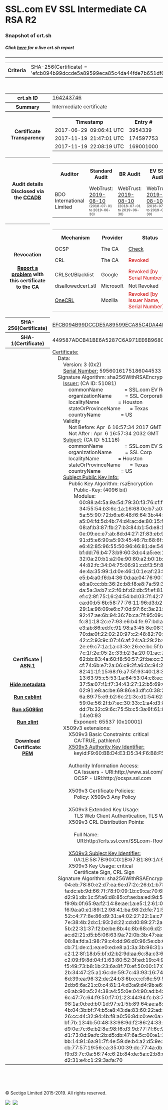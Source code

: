 # SSL.com EV SSL Intermediate CA RSA R2
### Snapshot of crt.sh
##### Click [here](https://crt.sh/?q=EFCB094B99DCCDE5A89599ECA85C4DA44FDE7B651DF0EF8B4D130D414FB35905) for a live crt.sh report

---
<!DOCTYPE HTML PUBLIC "-//W3C//DTD HTML 4.0 Transitional//EN">
<HTML>

<BODY>

<TABLE>
  <TR>
    <TH class="outer">Criteria</TH>
    <TD class="outer">SHA-256(Certificate) = 'efcb094b99dccde5a89599eca85c4da44fde7b651df0ef8b4d130d414fb35905'</TD>
  </TR>
</TABLE>
<BR>
<TABLE>
  <TR>
    <TH class="outer">crt.sh ID</TH>
    <TD class="outer"><A href="?id=164243746">164243746</A></TD>
  </TR>
  <TR>
    <TH class="outer">Summary</TH>
    <TD class="outer">Intermediate certificate</TD>
  </TR>
  <TR>
    <TH class="outer">Certificate<BR>Transparency</TH>
    <TD class="outer">
<TABLE class="options" style="margin-left:0px">
  <TR>
    <TH>Timestamp</TH>
    <TH>Entry #</TH>
    <TH>Log Operator</TH>
    <TH>Log URL</TH>
  </TR>
  <TR>
    <TD>2017-06-29&nbsp; <FONT class="small">09:06:41 UTC</FONT></TD>
    <TD>3954339</TD>
    <TD>Sectigo</TD>
    <TD>https://dodo.ct.comodo.com</TD>
  </TR>
  <TR>
    <TD>2017-11-19&nbsp; <FONT class="small">21:47:01 UTC</FONT></TD>
    <TD>174597753</TD>
    <TD>Google</TD>
    <TD>https://ct.googleapis.com/pilot</TD>
  </TR>
  <TR>
    <TD>2017-11-19&nbsp; <FONT class="small">22:08:19 UTC</FONT></TD>
    <TD>169001000</TD>
    <TD>Google</TD>
    <TD>https://ct.googleapis.com/rocketeer</TD>
  </TR>
</TABLE>
    </TD>
  </TR>
  <TR>
    <TH class="outer">Audit details<BR>
      <DIV class="small" style="padding-top:3px">Disclosed via the
        <A href="//ccadb-public.secure.force.com/mozilla/PublicAllIntermediateCerts" target="_blank">CCADB</A></DIV>
    </TH>
    <TD class="outer">
<TABLE class="options" style="margin-left:0px">
  <TR>
    <TH>Auditor</TH>
    <TH>Standard Audit</TH>
    <TH>BR Audit</TH>
    <TH>EV SSL Audit</TH>
    <TH>Documents</TH>
    <TH>CCADB</TH>
    <TH>Root Owner / Certificate</TH>
  </TR>
  <TR>
    <TD style="vertical-align:middle">BDO International Limited</TD>
    <TD>WebTrust:
      <A href="https://www.cpacanada.ca/generichandlers/CPACHandler.ashx?attachmentid=233834" target="_blank">2019-08-10</A>
      <BR><FONT style="font-size:8pt">(2018-07-01 to 2019-06-30)</FONT></TD>
    <TD>WebTrust:
      <A href="https://www.cpacanada.ca/generichandlers/CPACHandler.ashx?attachmentid=233835" target="_blank">2019-08-10</A>
      <BR><FONT style="font-size:8pt">(2018-07-01 to 2019-06-30)</FONT></TD>
    <TD>WebTrust:
      <A href="https://www.cpacanada.ca/generichandlers/CPACHandler.ashx?attachmentid=233836" target="_blank">2019-08-10</A>
      <BR><FONT style="font-size:8pt">(2018-07-01 to 2019-06-30)</FONT></TD>
    <TD>
      <A href="https://www.ssl.com/app/uploads/2019/06/SSLcom_CP_CPS_Version_1_6.pdf" target="blank">CP</A>
      <A href="https://www.ssl.com/app/uploads/2019/06/SSLcom_CP_CPS_Version_1_6.pdf" target="blank">CPS</A>
    </TD>
    <TD><A href="//ccadb.force.com/0011J000018LJ5YQAW" target="_blank">0011J000018LJ5YQAW</A></TD>
    <TD><A href="/?id=163978581">SSL.com</A></TD>
  </TR>
</TABLE>
    </TD>
  </TR>
  <TR>
    <TH class="outer">Revocation<BR><BR>
      <DIV class="small" style="padding-top:3px"><A href="?id=164243746&opt=problemreporting">Report a problem</A> with<BR>this certificate to the CA</DIV></TH>
    <TD class="outer">
      <TABLE class="options" style="margin-left:0px">
        <TR>
          <TH>Mechanism</TH>
          <TH>Provider</TH>
          <TH>Status</TH>
          <TH>Revocation Date</TH>
          <TH>Last Observed in CRL</TH>
          <TH>Last Checked <SPAN style="color:#CC0000;vertical-align:middle;font-size:70%;font-weight:normal">(Error)</SPAN></TH>
        </TR>
        <TR>
          <TD>OCSP</TD>
          <TD>The CA</TD>
          <TD><A href="?id=164243746&opt=ocsp">Check</A></TD>
          <TD><SPAN style="color:#888888">?</SPAN></TD>
          <TD><SPAN style="color:#888888">n/a</SPAN></TD>
          <TD><SPAN style="color:#888888">?</SPAN></TD>
        </TR>
        <TR>
          <TD>CRL</TD>
          <TD>The CA</TD>
          <TD><SPAN style="color:#CC0000">Revoked</SPAN></TD><TD>2019-04-05&nbsp; <FONT class="small">17:04:06 UTC</FONT></TD><TD>2019-05-21&nbsp; <FONT class="small">12:23:19 UTC</FONT></TD><TD>2019-12-04&nbsp; <FONT class="small">19:01:35 UTC</FONT></TD>
        </TR>
        <TR>
          <TD>CRLSet/Blacklist</TD>
          <TD>Google</TD>
          <TD><SPAN style="color:#CC0000">Revoked [by Serial Number]</SPAN></TD>
          <TD><SPAN style="color:#888888">n/a</SPAN></TD>
          <TD><SPAN style="color:#888888">n/a</SPAN></TD>
          <TD><SPAN style="color:#888888">n/a</SPAN></TD>
        </TR>
        <TR>
          <TD>disallowedcert.stl</TD>
          <TD>Microsoft</TD>
          <TD>Not Revoked</TD>
          <TD><SPAN style="color:#888888">n/a</SPAN></TD>
          <TD><SPAN style="color:#888888">n/a</SPAN></TD>
          <TD><SPAN style="color:#888888">n/a</SPAN></TD>
        </TR>
        <TR>
          <TD><A href="/mozilla-onecrl" target="_blank">OneCRL</A></TD>
          <TD>Mozilla</TD>
          <TD><SPAN style="color:#CC0000">Revoked [by Issuer Name, Serial Number]</SPAN></TD><TD><SPAN style="color:#888888">Unknown</SPAN></TD>
          <TD><SPAN style="color:#888888">n/a</SPAN></TD>
          <TD><SPAN style="color:#888888">n/a</SPAN></TD>
        </TR>
      </TABLE>
    </TD>
  </TR>
  <TR>
    <TH class="outer">SHA-256(Certificate)</TH>
    <TD class="outer"><A href="//censys.io/certificates/efcb094b99dccde5a89599eca85c4da44fde7b651df0ef8b4d130d414fb35905">EFCB094B99DCCDE5A89599ECA85C4DA44FDE7B651DF0EF8B4D130D414FB35905</A></TD>
  </TR>
  <TR>
    <TH class="outer">SHA-1(Certificate)</TH>
    <TD class="outer">449587ADCB41BE6A5287C6A971EE6B968C110176</TD>
  </TR>
  <TR>
    <TH class="outer">Certificate | <A href="?asn1=164243746">ASN.1</A>
      <SPAN class="small"><BR>
      <BR><BR><A href="?id=164243746&opt=nometadata">Hide metadata</A>
      <BR><BR><A href="?id=164243746&opt=cablint">Run cablint</A>
      <BR><BR><A href="?id=164243746&opt=x509lint">Run x509lint</A>
      <BR><BR><A href="?id=164243746&opt=zlint">Run zlint</A>
      <BR><BR><BR>Download Certificate: <A href="?d=164243746">PEM</A>
      </SPAN>
    </TH>
    <TD class="text"><A href="?d=164243746">Certificate:</A><BR>&nbsp;&nbsp;&nbsp;&nbsp;Data:<BR>&nbsp;&nbsp;&nbsp;&nbsp;&nbsp;&nbsp;&nbsp;&nbsp;Version:&nbsp;3&nbsp;(0x2)<BR>&nbsp;&nbsp;&nbsp;&nbsp;&nbsp;&nbsp;&nbsp;&nbsp;<A href="?serial=52a80527ae71e675">Serial&nbsp;Number:</A>&nbsp;5956016175186044533&nbsp;(0x52a80527ae71e675)<BR>&nbsp;&nbsp;&nbsp;&nbsp;Signature&nbsp;Algorithm:&nbsp;sha256WithRSAEncryption<BR>&nbsp;&nbsp;&nbsp;&nbsp;&nbsp;&nbsp;&nbsp;&nbsp;<A href="?caid=51081">Issuer:</A> <SPAN class="small">(CA ID: 51081)</SPAN><BR>&nbsp;&nbsp;&nbsp;&nbsp;&nbsp;&nbsp;&nbsp;&nbsp;&nbsp;&nbsp;&nbsp;&nbsp;commonName&nbsp;&nbsp;&nbsp;&nbsp;&nbsp;&nbsp;&nbsp;&nbsp;&nbsp;&nbsp;&nbsp;&nbsp;&nbsp;&nbsp;&nbsp;&nbsp;=&nbsp;SSL.com&nbsp;EV&nbsp;Root&nbsp;Certification&nbsp;Authority&nbsp;RSA&nbsp;R2<BR>&nbsp;&nbsp;&nbsp;&nbsp;&nbsp;&nbsp;&nbsp;&nbsp;&nbsp;&nbsp;&nbsp;&nbsp;organizationName&nbsp;&nbsp;&nbsp;&nbsp;&nbsp;&nbsp;&nbsp;&nbsp;&nbsp;&nbsp;=&nbsp;SSL&nbsp;Corporation<BR>&nbsp;&nbsp;&nbsp;&nbsp;&nbsp;&nbsp;&nbsp;&nbsp;&nbsp;&nbsp;&nbsp;&nbsp;localityName&nbsp;&nbsp;&nbsp;&nbsp;&nbsp;&nbsp;&nbsp;&nbsp;&nbsp;&nbsp;&nbsp;&nbsp;&nbsp;&nbsp;=&nbsp;Houston<BR>&nbsp;&nbsp;&nbsp;&nbsp;&nbsp;&nbsp;&nbsp;&nbsp;&nbsp;&nbsp;&nbsp;&nbsp;stateOrProvinceName&nbsp;&nbsp;&nbsp;&nbsp;&nbsp;&nbsp;&nbsp;=&nbsp;Texas<BR>&nbsp;&nbsp;&nbsp;&nbsp;&nbsp;&nbsp;&nbsp;&nbsp;&nbsp;&nbsp;&nbsp;&nbsp;countryName&nbsp;&nbsp;&nbsp;&nbsp;&nbsp;&nbsp;&nbsp;&nbsp;&nbsp;&nbsp;&nbsp;&nbsp;&nbsp;&nbsp;&nbsp;=&nbsp;US<BR>&nbsp;&nbsp;&nbsp;&nbsp;&nbsp;&nbsp;&nbsp;&nbsp;Validity<BR>&nbsp;&nbsp;&nbsp;&nbsp;&nbsp;&nbsp;&nbsp;&nbsp;&nbsp;&nbsp;&nbsp;&nbsp;Not&nbsp;Before:&nbsp;Apr&nbsp;&nbsp;6&nbsp;16:57:34&nbsp;2017&nbsp;GMT<BR>&nbsp;&nbsp;&nbsp;&nbsp;&nbsp;&nbsp;&nbsp;&nbsp;&nbsp;&nbsp;&nbsp;&nbsp;Not&nbsp;After&nbsp;:&nbsp;Apr&nbsp;&nbsp;6&nbsp;16:57:34&nbsp;2032&nbsp;GMT<BR>&nbsp;&nbsp;&nbsp;&nbsp;&nbsp;&nbsp;&nbsp;&nbsp;<A href="?caid=51116">Subject:</A> <SPAN class="small">(CA ID: 51116)</SPAN><BR>&nbsp;&nbsp;&nbsp;&nbsp;&nbsp;&nbsp;&nbsp;&nbsp;&nbsp;&nbsp;&nbsp;&nbsp;commonName&nbsp;&nbsp;&nbsp;&nbsp;&nbsp;&nbsp;&nbsp;&nbsp;&nbsp;&nbsp;&nbsp;&nbsp;&nbsp;&nbsp;&nbsp;&nbsp;=&nbsp;SSL.com&nbsp;EV&nbsp;SSL&nbsp;Intermediate&nbsp;CA&nbsp;RSA&nbsp;R2<BR>&nbsp;&nbsp;&nbsp;&nbsp;&nbsp;&nbsp;&nbsp;&nbsp;&nbsp;&nbsp;&nbsp;&nbsp;organizationName&nbsp;&nbsp;&nbsp;&nbsp;&nbsp;&nbsp;&nbsp;&nbsp;&nbsp;&nbsp;=&nbsp;SSL&nbsp;Corp<BR>&nbsp;&nbsp;&nbsp;&nbsp;&nbsp;&nbsp;&nbsp;&nbsp;&nbsp;&nbsp;&nbsp;&nbsp;localityName&nbsp;&nbsp;&nbsp;&nbsp;&nbsp;&nbsp;&nbsp;&nbsp;&nbsp;&nbsp;&nbsp;&nbsp;&nbsp;&nbsp;=&nbsp;Houston<BR>&nbsp;&nbsp;&nbsp;&nbsp;&nbsp;&nbsp;&nbsp;&nbsp;&nbsp;&nbsp;&nbsp;&nbsp;stateOrProvinceName&nbsp;&nbsp;&nbsp;&nbsp;&nbsp;&nbsp;&nbsp;=&nbsp;Texas<BR>&nbsp;&nbsp;&nbsp;&nbsp;&nbsp;&nbsp;&nbsp;&nbsp;&nbsp;&nbsp;&nbsp;&nbsp;countryName&nbsp;&nbsp;&nbsp;&nbsp;&nbsp;&nbsp;&nbsp;&nbsp;&nbsp;&nbsp;&nbsp;&nbsp;&nbsp;&nbsp;&nbsp;=&nbsp;US<BR>&nbsp;&nbsp;&nbsp;&nbsp;&nbsp;&nbsp;&nbsp;&nbsp;<A href="?spkisha256=4539a87a0abd6c5dde95d94d4cce0f35057d895db4cf66cdd7fb55629fdf913c">Subject&nbsp;Public&nbsp;Key&nbsp;Info:</A><BR>&nbsp;&nbsp;&nbsp;&nbsp;&nbsp;&nbsp;&nbsp;&nbsp;&nbsp;&nbsp;&nbsp;&nbsp;Public&nbsp;Key&nbsp;Algorithm:&nbsp;rsaEncryption<BR>&nbsp;&nbsp;&nbsp;&nbsp;&nbsp;&nbsp;&nbsp;&nbsp;&nbsp;&nbsp;&nbsp;&nbsp;&nbsp;&nbsp;&nbsp;&nbsp;Public-Key:&nbsp;(4096&nbsp;bit)<BR>&nbsp;&nbsp;&nbsp;&nbsp;&nbsp;&nbsp;&nbsp;&nbsp;&nbsp;&nbsp;&nbsp;&nbsp;&nbsp;&nbsp;&nbsp;&nbsp;Modulus:<BR>&nbsp;&nbsp;&nbsp;&nbsp;&nbsp;&nbsp;&nbsp;&nbsp;&nbsp;&nbsp;&nbsp;&nbsp;&nbsp;&nbsp;&nbsp;&nbsp;&nbsp;&nbsp;&nbsp;&nbsp;00:88:a4:5a:9a:5d:79:30:f3:76:cf:f0:a3:a7:69:<BR>&nbsp;&nbsp;&nbsp;&nbsp;&nbsp;&nbsp;&nbsp;&nbsp;&nbsp;&nbsp;&nbsp;&nbsp;&nbsp;&nbsp;&nbsp;&nbsp;&nbsp;&nbsp;&nbsp;&nbsp;34:55:54:b3:6c:1a:16:68:0e:b7:a0:6c:c4:1f:82:<BR>&nbsp;&nbsp;&nbsp;&nbsp;&nbsp;&nbsp;&nbsp;&nbsp;&nbsp;&nbsp;&nbsp;&nbsp;&nbsp;&nbsp;&nbsp;&nbsp;&nbsp;&nbsp;&nbsp;&nbsp;5a:55:90:72:b6:e6:48:f6:64:3b:44:16:26:2c:ac:<BR>&nbsp;&nbsp;&nbsp;&nbsp;&nbsp;&nbsp;&nbsp;&nbsp;&nbsp;&nbsp;&nbsp;&nbsp;&nbsp;&nbsp;&nbsp;&nbsp;&nbsp;&nbsp;&nbsp;&nbsp;a5:04:fd:5d:4b:74:d4:ac:de:80:15:fb:76:d0:12:<BR>&nbsp;&nbsp;&nbsp;&nbsp;&nbsp;&nbsp;&nbsp;&nbsp;&nbsp;&nbsp;&nbsp;&nbsp;&nbsp;&nbsp;&nbsp;&nbsp;&nbsp;&nbsp;&nbsp;&nbsp;08:af:b3:87:fb:27:b3:84:b1:5d:e8:1f:be:13:59:<BR>&nbsp;&nbsp;&nbsp;&nbsp;&nbsp;&nbsp;&nbsp;&nbsp;&nbsp;&nbsp;&nbsp;&nbsp;&nbsp;&nbsp;&nbsp;&nbsp;&nbsp;&nbsp;&nbsp;&nbsp;0e:09:ec:e7:ab:8d:d4:27:2f:83:eb:9f:42:b2:95:<BR>&nbsp;&nbsp;&nbsp;&nbsp;&nbsp;&nbsp;&nbsp;&nbsp;&nbsp;&nbsp;&nbsp;&nbsp;&nbsp;&nbsp;&nbsp;&nbsp;&nbsp;&nbsp;&nbsp;&nbsp;91:d5:e6:90:a5:93:45:46:7b:68:6f:6f:f2:49:0f:<BR>&nbsp;&nbsp;&nbsp;&nbsp;&nbsp;&nbsp;&nbsp;&nbsp;&nbsp;&nbsp;&nbsp;&nbsp;&nbsp;&nbsp;&nbsp;&nbsp;&nbsp;&nbsp;&nbsp;&nbsp;e6:42:85:96:55:50:96:46:81:de:54:01:68:5c:6f:<BR>&nbsp;&nbsp;&nbsp;&nbsp;&nbsp;&nbsp;&nbsp;&nbsp;&nbsp;&nbsp;&nbsp;&nbsp;&nbsp;&nbsp;&nbsp;&nbsp;&nbsp;&nbsp;&nbsp;&nbsp;bf:dd:76:b4:73:b9:60:3d:c4:a5:ee:1c:04:4e:b9:<BR>&nbsp;&nbsp;&nbsp;&nbsp;&nbsp;&nbsp;&nbsp;&nbsp;&nbsp;&nbsp;&nbsp;&nbsp;&nbsp;&nbsp;&nbsp;&nbsp;&nbsp;&nbsp;&nbsp;&nbsp;32:0a:20:b1:a2:0e:90:80:a2:b0:1b:52:95:e7:4b:<BR>&nbsp;&nbsp;&nbsp;&nbsp;&nbsp;&nbsp;&nbsp;&nbsp;&nbsp;&nbsp;&nbsp;&nbsp;&nbsp;&nbsp;&nbsp;&nbsp;&nbsp;&nbsp;&nbsp;&nbsp;44:82:fc:34:04:75:06:91:cd:f3:5f:85:60:aa:89:<BR>&nbsp;&nbsp;&nbsp;&nbsp;&nbsp;&nbsp;&nbsp;&nbsp;&nbsp;&nbsp;&nbsp;&nbsp;&nbsp;&nbsp;&nbsp;&nbsp;&nbsp;&nbsp;&nbsp;&nbsp;4e:4a:35:99:1d:0e:46:10:1e:af:23:51:38:c2:a1:<BR>&nbsp;&nbsp;&nbsp;&nbsp;&nbsp;&nbsp;&nbsp;&nbsp;&nbsp;&nbsp;&nbsp;&nbsp;&nbsp;&nbsp;&nbsp;&nbsp;&nbsp;&nbsp;&nbsp;&nbsp;e5:b4:a0:f6:b4:36:0d:aa:04:76:90:7e:4c:98:ab:<BR>&nbsp;&nbsp;&nbsp;&nbsp;&nbsp;&nbsp;&nbsp;&nbsp;&nbsp;&nbsp;&nbsp;&nbsp;&nbsp;&nbsp;&nbsp;&nbsp;&nbsp;&nbsp;&nbsp;&nbsp;e8:a0:cc:bb:36:2c:b8:f8:e8:7a:59:36:9b:37:33:<BR>&nbsp;&nbsp;&nbsp;&nbsp;&nbsp;&nbsp;&nbsp;&nbsp;&nbsp;&nbsp;&nbsp;&nbsp;&nbsp;&nbsp;&nbsp;&nbsp;&nbsp;&nbsp;&nbsp;&nbsp;da:5a:3a:b7:c2:f6:bf:d2:db:5f:ef:81:73:b6:5c:<BR>&nbsp;&nbsp;&nbsp;&nbsp;&nbsp;&nbsp;&nbsp;&nbsp;&nbsp;&nbsp;&nbsp;&nbsp;&nbsp;&nbsp;&nbsp;&nbsp;&nbsp;&nbsp;&nbsp;&nbsp;ef:c2:8f:75:16:24:54:bd:03:7f:42:78:99:91:24:<BR>&nbsp;&nbsp;&nbsp;&nbsp;&nbsp;&nbsp;&nbsp;&nbsp;&nbsp;&nbsp;&nbsp;&nbsp;&nbsp;&nbsp;&nbsp;&nbsp;&nbsp;&nbsp;&nbsp;&nbsp;ca:d0:b5:6b:58:77:76:11:96:d3:b2:a3:07:69:22:<BR>&nbsp;&nbsp;&nbsp;&nbsp;&nbsp;&nbsp;&nbsp;&nbsp;&nbsp;&nbsp;&nbsp;&nbsp;&nbsp;&nbsp;&nbsp;&nbsp;&nbsp;&nbsp;&nbsp;&nbsp;29:1a:98:09:e6:c7:0d:97:6c:3a:21:8b:49:a7:f9:<BR>&nbsp;&nbsp;&nbsp;&nbsp;&nbsp;&nbsp;&nbsp;&nbsp;&nbsp;&nbsp;&nbsp;&nbsp;&nbsp;&nbsp;&nbsp;&nbsp;&nbsp;&nbsp;&nbsp;&nbsp;92:47:ae:6b:94:36:7b:ca:7f:95:09:a3:f8:66:0d:<BR>&nbsp;&nbsp;&nbsp;&nbsp;&nbsp;&nbsp;&nbsp;&nbsp;&nbsp;&nbsp;&nbsp;&nbsp;&nbsp;&nbsp;&nbsp;&nbsp;&nbsp;&nbsp;&nbsp;&nbsp;fc:81:18:2c:e7:93:e6:b4:fe:97:bd:ab:22:b6:8d:<BR>&nbsp;&nbsp;&nbsp;&nbsp;&nbsp;&nbsp;&nbsp;&nbsp;&nbsp;&nbsp;&nbsp;&nbsp;&nbsp;&nbsp;&nbsp;&nbsp;&nbsp;&nbsp;&nbsp;&nbsp;e3:ab:86:ed:fc:91:98:a3:45:8e:08:32:c7:bc:d8:<BR>&nbsp;&nbsp;&nbsp;&nbsp;&nbsp;&nbsp;&nbsp;&nbsp;&nbsp;&nbsp;&nbsp;&nbsp;&nbsp;&nbsp;&nbsp;&nbsp;&nbsp;&nbsp;&nbsp;&nbsp;70:da:0f:22:02:20:97:c2:48:82:70:2a:c6:40:cb:<BR>&nbsp;&nbsp;&nbsp;&nbsp;&nbsp;&nbsp;&nbsp;&nbsp;&nbsp;&nbsp;&nbsp;&nbsp;&nbsp;&nbsp;&nbsp;&nbsp;&nbsp;&nbsp;&nbsp;&nbsp;42:c2:93:9c:07:46:af:24:a3:29:2b:05:d4:91:79:<BR>&nbsp;&nbsp;&nbsp;&nbsp;&nbsp;&nbsp;&nbsp;&nbsp;&nbsp;&nbsp;&nbsp;&nbsp;&nbsp;&nbsp;&nbsp;&nbsp;&nbsp;&nbsp;&nbsp;&nbsp;2e:e9:c7:1a:1a:c3:3e:26:ee:bc:5f:b8:0f:2f:d6:<BR>&nbsp;&nbsp;&nbsp;&nbsp;&nbsp;&nbsp;&nbsp;&nbsp;&nbsp;&nbsp;&nbsp;&nbsp;&nbsp;&nbsp;&nbsp;&nbsp;&nbsp;&nbsp;&nbsp;&nbsp;7c:1f:2e:05:2c:33:b2:3a:20:01:ac:74:c4:a6:ae:<BR>&nbsp;&nbsp;&nbsp;&nbsp;&nbsp;&nbsp;&nbsp;&nbsp;&nbsp;&nbsp;&nbsp;&nbsp;&nbsp;&nbsp;&nbsp;&nbsp;&nbsp;&nbsp;&nbsp;&nbsp;62:bb:83:4a:60:f8:50:57:2f:be:cc:32:67:ae:f1:<BR>&nbsp;&nbsp;&nbsp;&nbsp;&nbsp;&nbsp;&nbsp;&nbsp;&nbsp;&nbsp;&nbsp;&nbsp;&nbsp;&nbsp;&nbsp;&nbsp;&nbsp;&nbsp;&nbsp;&nbsp;cf:74:6b:e7:2a:06:c9:2f:a6:0c:94:2a:cc:23:d9:<BR>&nbsp;&nbsp;&nbsp;&nbsp;&nbsp;&nbsp;&nbsp;&nbsp;&nbsp;&nbsp;&nbsp;&nbsp;&nbsp;&nbsp;&nbsp;&nbsp;&nbsp;&nbsp;&nbsp;&nbsp;82:41:1f:15:68:f6:a7:5f:93:40:18:3b:78:d0:2a:<BR>&nbsp;&nbsp;&nbsp;&nbsp;&nbsp;&nbsp;&nbsp;&nbsp;&nbsp;&nbsp;&nbsp;&nbsp;&nbsp;&nbsp;&nbsp;&nbsp;&nbsp;&nbsp;&nbsp;&nbsp;13:63:95:c5:53:1a:64:53:04:c8:ec:6f:ff:53:b5:<BR>&nbsp;&nbsp;&nbsp;&nbsp;&nbsp;&nbsp;&nbsp;&nbsp;&nbsp;&nbsp;&nbsp;&nbsp;&nbsp;&nbsp;&nbsp;&nbsp;&nbsp;&nbsp;&nbsp;&nbsp;37:5a:07:f1:f7:34:43:27:12:b5:69:67:84:e6:c5:<BR>&nbsp;&nbsp;&nbsp;&nbsp;&nbsp;&nbsp;&nbsp;&nbsp;&nbsp;&nbsp;&nbsp;&nbsp;&nbsp;&nbsp;&nbsp;&nbsp;&nbsp;&nbsp;&nbsp;&nbsp;02:91:e8:ac:be:69:86:e3:df:c0:38:2b:b2:db:98:<BR>&nbsp;&nbsp;&nbsp;&nbsp;&nbsp;&nbsp;&nbsp;&nbsp;&nbsp;&nbsp;&nbsp;&nbsp;&nbsp;&nbsp;&nbsp;&nbsp;&nbsp;&nbsp;&nbsp;&nbsp;6a:89:75:e9:b2:6c:21:3c:d1:54:62:6c:5d:da:35:<BR>&nbsp;&nbsp;&nbsp;&nbsp;&nbsp;&nbsp;&nbsp;&nbsp;&nbsp;&nbsp;&nbsp;&nbsp;&nbsp;&nbsp;&nbsp;&nbsp;&nbsp;&nbsp;&nbsp;&nbsp;59:0e:56:2f:b7:ec:30:33:c1:a4:d3:8d:06:9c:42:<BR>&nbsp;&nbsp;&nbsp;&nbsp;&nbsp;&nbsp;&nbsp;&nbsp;&nbsp;&nbsp;&nbsp;&nbsp;&nbsp;&nbsp;&nbsp;&nbsp;&nbsp;&nbsp;&nbsp;&nbsp;dd:7b:32:c9:6c:75:5b:c5:3a:6f:61:80:f2:27:bc:<BR>&nbsp;&nbsp;&nbsp;&nbsp;&nbsp;&nbsp;&nbsp;&nbsp;&nbsp;&nbsp;&nbsp;&nbsp;&nbsp;&nbsp;&nbsp;&nbsp;&nbsp;&nbsp;&nbsp;&nbsp;14:e0:93<BR>&nbsp;&nbsp;&nbsp;&nbsp;&nbsp;&nbsp;&nbsp;&nbsp;&nbsp;&nbsp;&nbsp;&nbsp;&nbsp;&nbsp;&nbsp;&nbsp;Exponent:&nbsp;65537&nbsp;(0x10001)<BR>&nbsp;&nbsp;&nbsp;&nbsp;&nbsp;&nbsp;&nbsp;&nbsp;X509v3&nbsp;extensions:<BR>&nbsp;&nbsp;&nbsp;&nbsp;&nbsp;&nbsp;&nbsp;&nbsp;&nbsp;&nbsp;&nbsp;&nbsp;X509v3&nbsp;Basic&nbsp;Constraints:&nbsp;critical<BR>&nbsp;&nbsp;&nbsp;&nbsp;&nbsp;&nbsp;&nbsp;&nbsp;&nbsp;&nbsp;&nbsp;&nbsp;&nbsp;&nbsp;&nbsp;&nbsp;CA:TRUE,&nbsp;pathlen:0<BR>&nbsp;&nbsp;&nbsp;&nbsp;&nbsp;&nbsp;&nbsp;&nbsp;&nbsp;&nbsp;&nbsp;&nbsp;<A href="?ski=f960bbd4e3d534f6b8f5068025a773db4669a89e">X509v3&nbsp;Authority&nbsp;Key&nbsp;Identifier:</A><BR>&nbsp;&nbsp;&nbsp;&nbsp;&nbsp;&nbsp;&nbsp;&nbsp;&nbsp;&nbsp;&nbsp;&nbsp;&nbsp;&nbsp;&nbsp;&nbsp;keyid:F9:60:BB:D4:E3:D5:34:F6:B8:F5:06:80:25:A7:73:DB:46:69:A8:9E<BR><BR>&nbsp;&nbsp;&nbsp;&nbsp;&nbsp;&nbsp;&nbsp;&nbsp;&nbsp;&nbsp;&nbsp;&nbsp;Authority&nbsp;Information&nbsp;Access:&nbsp;<BR>&nbsp;&nbsp;&nbsp;&nbsp;&nbsp;&nbsp;&nbsp;&nbsp;&nbsp;&nbsp;&nbsp;&nbsp;&nbsp;&nbsp;&nbsp;&nbsp;CA&nbsp;Issuers&nbsp;-&nbsp;URI:http://www.ssl.com/certs/SSLcom-RootCA-EV-RSA-4096-R2.crt<BR>&nbsp;&nbsp;&nbsp;&nbsp;&nbsp;&nbsp;&nbsp;&nbsp;&nbsp;&nbsp;&nbsp;&nbsp;&nbsp;&nbsp;&nbsp;&nbsp;OCSP&nbsp;-&nbsp;URI:http://ocsps.ssl.com<BR><BR>&nbsp;&nbsp;&nbsp;&nbsp;&nbsp;&nbsp;&nbsp;&nbsp;&nbsp;&nbsp;&nbsp;&nbsp;X509v3&nbsp;Certificate&nbsp;Policies:&nbsp;<BR>&nbsp;&nbsp;&nbsp;&nbsp;&nbsp;&nbsp;&nbsp;&nbsp;&nbsp;&nbsp;&nbsp;&nbsp;&nbsp;&nbsp;&nbsp;&nbsp;Policy:&nbsp;X509v3&nbsp;Any&nbsp;Policy<BR><BR>&nbsp;&nbsp;&nbsp;&nbsp;&nbsp;&nbsp;&nbsp;&nbsp;&nbsp;&nbsp;&nbsp;&nbsp;X509v3&nbsp;Extended&nbsp;Key&nbsp;Usage:&nbsp;<BR>&nbsp;&nbsp;&nbsp;&nbsp;&nbsp;&nbsp;&nbsp;&nbsp;&nbsp;&nbsp;&nbsp;&nbsp;&nbsp;&nbsp;&nbsp;&nbsp;TLS&nbsp;Web&nbsp;Client&nbsp;Authentication,&nbsp;TLS&nbsp;Web&nbsp;Server&nbsp;Authentication<BR>&nbsp;&nbsp;&nbsp;&nbsp;&nbsp;&nbsp;&nbsp;&nbsp;&nbsp;&nbsp;&nbsp;&nbsp;X509v3&nbsp;CRL&nbsp;Distribution&nbsp;Points:&nbsp;<BR><BR>&nbsp;&nbsp;&nbsp;&nbsp;&nbsp;&nbsp;&nbsp;&nbsp;&nbsp;&nbsp;&nbsp;&nbsp;&nbsp;&nbsp;&nbsp;&nbsp;Full&nbsp;Name:<BR>&nbsp;&nbsp;&nbsp;&nbsp;&nbsp;&nbsp;&nbsp;&nbsp;&nbsp;&nbsp;&nbsp;&nbsp;&nbsp;&nbsp;&nbsp;&nbsp;&nbsp;&nbsp;URI:http://crls.ssl.com/SSLcom-RootCA-EV-RSA-4096-R2.crl<BR><BR>&nbsp;&nbsp;&nbsp;&nbsp;&nbsp;&nbsp;&nbsp;&nbsp;&nbsp;&nbsp;&nbsp;&nbsp;<A href="?ski=0a1e587b90c01b67b1891a98b3d967e2872f7809">X509v3&nbsp;Subject&nbsp;Key&nbsp;Identifier:</A><BR>&nbsp;&nbsp;&nbsp;&nbsp;&nbsp;&nbsp;&nbsp;&nbsp;&nbsp;&nbsp;&nbsp;&nbsp;&nbsp;&nbsp;&nbsp;&nbsp;0A:1E:58:7B:90:C0:1B:67:B1:89:1A:98:B3:D9:67:E2:87:2F:78:09<BR>&nbsp;&nbsp;&nbsp;&nbsp;&nbsp;&nbsp;&nbsp;&nbsp;&nbsp;&nbsp;&nbsp;&nbsp;X509v3&nbsp;Key&nbsp;Usage:&nbsp;critical<BR>&nbsp;&nbsp;&nbsp;&nbsp;&nbsp;&nbsp;&nbsp;&nbsp;&nbsp;&nbsp;&nbsp;&nbsp;&nbsp;&nbsp;&nbsp;&nbsp;Certificate&nbsp;Sign,&nbsp;CRL&nbsp;Sign<BR>&nbsp;&nbsp;&nbsp;&nbsp;Signature&nbsp;Algorithm:&nbsp;sha256WithRSAEncryption<BR>&nbsp;&nbsp;&nbsp;&nbsp;&nbsp;&nbsp;&nbsp;&nbsp;&nbsp;04:eb:78:80:e2:d7:ea:6e:d7:2c:26:b1:b7:94:bf:ed:6a:38:<BR>&nbsp;&nbsp;&nbsp;&nbsp;&nbsp;&nbsp;&nbsp;&nbsp;&nbsp;fa:dc:eb:9d:66:7f:78:f0:09:1b:c9:ca:70:6b:10:2f:0c:8e:<BR>&nbsp;&nbsp;&nbsp;&nbsp;&nbsp;&nbsp;&nbsp;&nbsp;&nbsp;d2:91:db:1c:5f:a6:d8:85:cf:ae:ba:ed:9d:53:e9:6b:5b:d7:<BR>&nbsp;&nbsp;&nbsp;&nbsp;&nbsp;&nbsp;&nbsp;&nbsp;&nbsp;f9:9b:0f:65:9a:f2:14:8e:ae:1a:e5:12:61:02:48:e6:63:b1:<BR>&nbsp;&nbsp;&nbsp;&nbsp;&nbsp;&nbsp;&nbsp;&nbsp;&nbsp;f6:9a:a0:e1:89:12:98:41:ba:98:2d:fe:71:5a:72:f5:4a:3a:<BR>&nbsp;&nbsp;&nbsp;&nbsp;&nbsp;&nbsp;&nbsp;&nbsp;&nbsp;52:c4:77:8e:86:d9:31:a4:02:27:22:1a:c7:67:8f:a8:d9:b3:<BR>&nbsp;&nbsp;&nbsp;&nbsp;&nbsp;&nbsp;&nbsp;&nbsp;&nbsp;7e:38:4b:2d:c1:93:2d:22:cd:d0:89:27:2a:fd:4d:59:23:28:<BR>&nbsp;&nbsp;&nbsp;&nbsp;&nbsp;&nbsp;&nbsp;&nbsp;&nbsp;5b:22:31:37:f2:be:be:8b:4c:8b:68:c6:d2:86:94:ce:8e:72:<BR>&nbsp;&nbsp;&nbsp;&nbsp;&nbsp;&nbsp;&nbsp;&nbsp;&nbsp;ac:d2:21:d5:b5:06:63:9a:72:0b:3b:47:ea:6d:a7:13:cd:e9:<BR>&nbsp;&nbsp;&nbsp;&nbsp;&nbsp;&nbsp;&nbsp;&nbsp;&nbsp;08:8a:fd:a1:98:79:c4:dd:96:d0:96:5e:cb:6a:7d:e8:a4:b9:<BR>&nbsp;&nbsp;&nbsp;&nbsp;&nbsp;&nbsp;&nbsp;&nbsp;&nbsp;cb:71:de:c1:ea:e0:ed:e8:a1:3a:3b:96:31:dc:d5:68:ee:7c:<BR>&nbsp;&nbsp;&nbsp;&nbsp;&nbsp;&nbsp;&nbsp;&nbsp;&nbsp;c2:12:8f:18:b5:bf:d2:b2:9d:aa:6c:8a:c3:6d:90:2f:d6:ab:<BR>&nbsp;&nbsp;&nbsp;&nbsp;&nbsp;&nbsp;&nbsp;&nbsp;&nbsp;c2:09:f9:8d:04:f1:63:80:52:3f:ed:19:c4:91:0f:1c:c6:54:<BR>&nbsp;&nbsp;&nbsp;&nbsp;&nbsp;&nbsp;&nbsp;&nbsp;&nbsp;f5:49:73:b8:1b:23:6a:8f:70:ef:50:00:17:01:a7:77:ad:4b:<BR>&nbsp;&nbsp;&nbsp;&nbsp;&nbsp;&nbsp;&nbsp;&nbsp;&nbsp;2b:34:47:25:a1:6c:de:59:7c:43:93:16:74:61:30:1c:92:08:<BR>&nbsp;&nbsp;&nbsp;&nbsp;&nbsp;&nbsp;&nbsp;&nbsp;&nbsp;6d:39:ea:96:32:de:24:b3:6b:cc:cf:6c:59:5d:13:50:ee:db:<BR>&nbsp;&nbsp;&nbsp;&nbsp;&nbsp;&nbsp;&nbsp;&nbsp;&nbsp;2d:b6:6a:21:c0:c4:81:14:d3:a9:d4:9b:e6:6d:be:f0:6c:c4:<BR>&nbsp;&nbsp;&nbsp;&nbsp;&nbsp;&nbsp;&nbsp;&nbsp;&nbsp;c6:ab:90:a5:24:38:a4:55:0e:04:90:ad:b4:76:21:a3:79:ed:<BR>&nbsp;&nbsp;&nbsp;&nbsp;&nbsp;&nbsp;&nbsp;&nbsp;&nbsp;6c:47:7c:64:f9:50:f7:01:23:44:94:fc:b3:7f:db:83:ab:d2:<BR>&nbsp;&nbsp;&nbsp;&nbsp;&nbsp;&nbsp;&nbsp;&nbsp;&nbsp;98:1a:0d:ed:b0:1d:97:e1:5b:89:64:ae:a8:b6:75:d4:a9:2a:<BR>&nbsp;&nbsp;&nbsp;&nbsp;&nbsp;&nbsp;&nbsp;&nbsp;&nbsp;4b:04:3b:bf:74:b5:a8:43:de:83:60:22:ad:b1:70:ed:93:70:<BR>&nbsp;&nbsp;&nbsp;&nbsp;&nbsp;&nbsp;&nbsp;&nbsp;&nbsp;26:cc:d4:32:94:4b:f8:a0:56:8d:c0:ee:0a:44:23:58:63:c0:<BR>&nbsp;&nbsp;&nbsp;&nbsp;&nbsp;&nbsp;&nbsp;&nbsp;&nbsp;bf:7b:13:4b:50:48:33:98:9d:f2:86:24:33:e9:52:07:fa:7b:<BR>&nbsp;&nbsp;&nbsp;&nbsp;&nbsp;&nbsp;&nbsp;&nbsp;&nbsp;d9:0e:7c:6e:b2:8e:98:f6:d3:9d:77:7f:6c:9c:ad:7b:91:43:<BR>&nbsp;&nbsp;&nbsp;&nbsp;&nbsp;&nbsp;&nbsp;&nbsp;&nbsp;d1:73:0d:9a:fc:2b:d5:db:47:6a:5c:00:e1:10:20:55:38:e2:<BR>&nbsp;&nbsp;&nbsp;&nbsp;&nbsp;&nbsp;&nbsp;&nbsp;&nbsp;bb:14:91:6a:91:7f:4e:59:de:b4:a2:d5:9e:5f:45:29:48:8a:<BR>&nbsp;&nbsp;&nbsp;&nbsp;&nbsp;&nbsp;&nbsp;&nbsp;&nbsp;cb:77:57:19:56:ca:35:00:39:dc:77:4a:db:6c:ae:65:88:94:<BR>&nbsp;&nbsp;&nbsp;&nbsp;&nbsp;&nbsp;&nbsp;&nbsp;&nbsp;f9:d3:7c:0a:56:74:c6:2b:84:de:5a:c2:b8:d6:30:da:50:63:<BR>&nbsp;&nbsp;&nbsp;&nbsp;&nbsp;&nbsp;&nbsp;&nbsp;&nbsp;d2:31:e4:c1:29:3a:fa:70<BR>    </TD>
  </TR>
</TABLE>

  <BR><BR><BR>

  <P class="copyright">&copy; Sectigo Limited 2015-2019. All rights reserved.</P>
  <DIV>
    <A href="https://sectigo.com/"><IMG src="/sectigo_s.png"></A>
    &nbsp;<A href="https://github.com/crtsh"><IMG src="/GitHub-Mark-32px.png"></A>
  </DIV>
</BODY>
</HTML>

